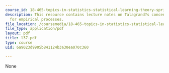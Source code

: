 ```yaml
---
course_id: 18-465-topics-in-statistics-statistical-learning-theory-spring-2007
description: This resource contains lecture notes on Talagrand?s concentration inequality
  for empirical processes.
file_location: /coursemedia/18-465-topics-in-statistics-statistical-learning-theory-spring-2007/6a9023d9905b841124b3a30ea070c360_l37.pdf
file_type: application/pdf
layout: pdf
title: l37.pdf
type: course
uid: 6a9023d9905b841124b3a30ea070c360

---
```

None